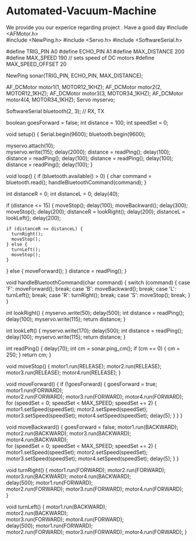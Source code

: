 # Automated-Vacuum-Machine
We provide you our experice regarding project . Have a good day 
#include <AFMotor.h>  
#include <NewPing.h>
#include <Servo.h> 
#include <SoftwareSerial.h>

#define TRIG_PIN A0 
#define ECHO_PIN A1 
#define MAX_DISTANCE 200 
#define MAX_SPEED 190 // sets speed of DC motors
#define MAX_SPEED_OFFSET 20

NewPing sonar(TRIG_PIN, ECHO_PIN, MAX_DISTANCE); 

AF_DCMotor motor1(1, MOTOR12_1KHZ); 
AF_DCMotor motor2(2, MOTOR12_1KHZ);
AF_DCMotor motor3(3, MOTOR34_1KHZ);
AF_DCMotor motor4(4, MOTOR34_1KHZ);
Servo myservo;   

SoftwareSerial bluetooth(2, 3);  // RX, TX 

boolean goesForward = false;
int distance = 100;
int speedSet = 0;

void setup() {
  Serial.begin(9600);
  bluetooth.begin(9600);

  myservo.attach(10);  
  myservo.write(115); 
  delay(2000);
  distance = readPing();
  delay(100);
  distance = readPing();
  delay(100);
  distance = readPing();
  delay(100);
  distance = readPing();
  delay(100);
}

void loop() {
  if (bluetooth.available() > 0) {
    char command = bluetooth.read();
    handleBluetoothCommand(command);
  }

  int distanceR = 0;
  int distanceL =  0;
  delay(40);
 
  if (distance <= 15) {
    moveStop();
    delay(100);
    moveBackward();
    delay(300);
    moveStop();
    delay(200);
    distanceR = lookRight();
    delay(200);
    distanceL = lookLeft();
    delay(200);

    if (distanceR >= distanceL) {
      turnRight();
      moveStop();
    } else {
      turnLeft();
      moveStop();
    }
  } else {
    moveForward();
  }
  distance = readPing();
}

void handleBluetoothCommand(char command) {
  switch (command) {
    case 'F':
      moveForward();
      break;
    case 'B':
      moveBackward();
      break;
    case 'L':
      turnLeft();
      break;
    case 'R':
      turnRight();
      break;
    case 'S':
      moveStop();
      break;
  }
}

int lookRight() {
  myservo.write(50); 
  delay(500);
  int distance = readPing();
  delay(100);
  myservo.write(115); 
  return distance;
}

int lookLeft() {
  myservo.write(170); 
  delay(500);
  int distance = readPing();
  delay(100);
  myservo.write(115); 
  return distance;
}

int readPing() { 
  delay(70);
  int cm = sonar.ping_cm();
  if (cm == 0) {
    cm = 250;
  }
  return cm;
}

void moveStop() {
  motor1.run(RELEASE); 
  motor2.run(RELEASE);
  motor3.run(RELEASE);
  motor4.run(RELEASE);
} 
  
void moveForward() {
  if (!goesForward) {
    goesForward = true;
    motor1.run(FORWARD);      
    motor2.run(FORWARD);
    motor3.run(FORWARD); 
    motor4.run(FORWARD);     
    for (speedSet = 0; speedSet < MAX_SPEED; speedSet += 2) {
      motor1.setSpeed(speedSet);
      motor2.setSpeed(speedSet);
      motor3.setSpeed(speedSet);
      motor4.setSpeed(speedSet);
      delay(5);
    }
  }
}

void moveBackward() {
  goesForward = false;
  motor1.run(BACKWARD);      
  motor2.run(BACKWARD);
  motor3.run(BACKWARD);
  motor4.run(BACKWARD);  
  for (speedSet = 0; speedSet < MAX_SPEED; speedSet += 2) {
    motor1.setSpeed(speedSet);
    motor2.setSpeed(speedSet);
    motor3.setSpeed(speedSet);
    motor4.setSpeed(speedSet);
    delay(5);
  }
}  

void turnRight() {
  motor1.run(FORWARD);
  motor2.run(FORWARD);
  motor3.run(BACKWARD);
  motor4.run(BACKWARD);     
  delay(500);
  motor1.run(FORWARD);      
  motor2.run(FORWARD);
  motor3.run(FORWARD);
  motor4.run(FORWARD);      
} 
 
void turnLeft() {
  motor1.run(BACKWARD);     
  motor2.run(BACKWARD);  
  motor3.run(FORWARD);
  motor4.run(FORWARD);   
  delay(500);
  motor1.run(FORWARD);     
  motor2.run(FORWARD);
  motor3.run(FORWARD);
  motor4.run(FORWARD);
}
